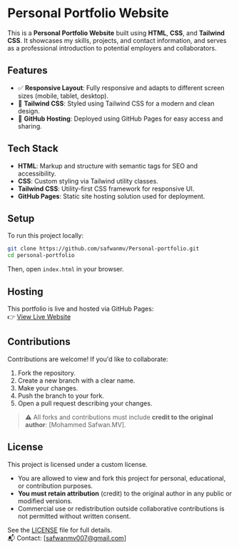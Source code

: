 
# Personal Portfolio Website

This is a **Personal Portfolio Website** built using **HTML**, **CSS**, and **Tailwind CSS**. It showcases my skills, projects, and contact information, and serves as a professional introduction to potential employers and collaborators.

## Features

- ✅ **Responsive Layout**: Fully responsive and adapts to different screen sizes (mobile, tablet, desktop).
- 🎨 **Tailwind CSS**: Styled using Tailwind CSS for a modern and clean design.
- 🚀 **GitHub Hosting**: Deployed using GitHub Pages for easy access and sharing.

## Tech Stack

- **HTML**: Markup and structure with semantic tags for SEO and accessibility.
- **CSS**: Custom styling via Tailwind utility classes.
- **Tailwind CSS**: Utility-first CSS framework for responsive UI.
- **GitHub Pages**: Static site hosting solution used for deployment.

## Setup

To run this project locally:

```bash
git clone https://github.com/safwanmv/Personal-portfolio.git
cd personal-portfolio
```

Then, open `index.html` in your browser.

## Hosting

This portfolio is live and hosted via GitHub Pages:  
👉 [View Live Website](https://safwanmv.github.io/personal-portfolio/)

## Contributions

Contributions are welcome! If you'd like to collaborate:

1. Fork the repository.
2. Create a new branch with a clear name.
3. Make your changes.
4. Push the branch to your fork.
5. Open a pull request describing your changes.

> ⚠️ All forks and contributions must include **credit to the original author**: [Mohammed Safwan.MV].

## License

This project is licensed under a custom license.

- You are allowed to view and fork this project for personal, educational, or contribution purposes.
- **You must retain attribution** (credit) to the original author in any public or modified versions.
- Commercial use or redistribution outside collaborative contributions is not permitted without written consent.

See the [LICENSE](LICENSE) file for full details.  
📬 Contact: [safwanmv007@gmail.com]
```


